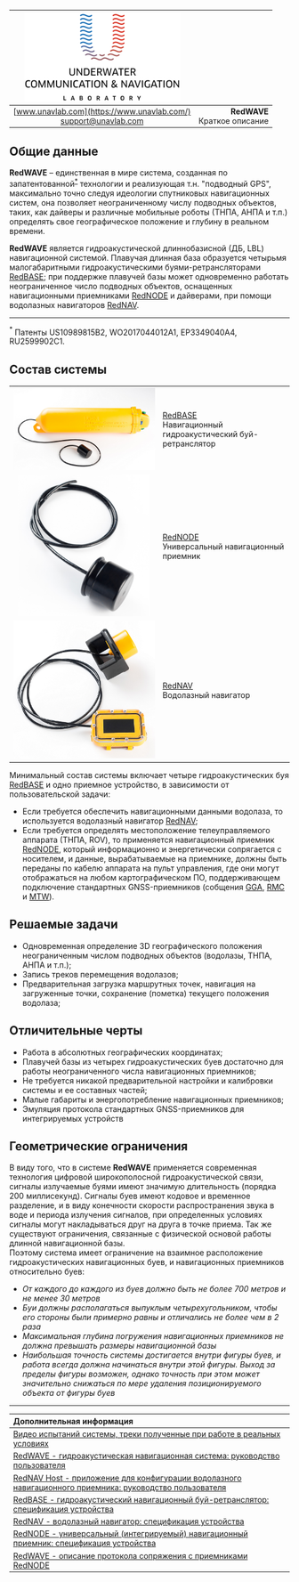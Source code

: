 <div style="page-break-after: always;"></div>

| ![logo](/documentation/sm_logo.png) |  |
| :---: | ---: |
| [www.unavlab.com](https://www.unavlab.com/) <br/> [support@unavlab.com](mailto:support@unavlab.com) | **RedWAVE**<br/> Краткое описание |

<div style="page-break-after: always;"></div>

## Общие данные
**RedWAVE** – единственная в мире система, созданная по запатентованной<sup>[*](#footnote_a1)</sup> технологии и реализующая т.н. "подводный GPS", максимально точно следуя идеологии спутниковых навигационных 
систем, она позволяет неограниченному числу подводных объектов, таких, как дайверы и различные мобильные роботы (ТНПА, АНПА и т.п.) определять 
свое географическое положение и глубину в реальном времени.

**RedWAVE** является гидроакустической длиннобазисной (ДБ, LBL) навигационной системой. Плавучая длинная база образуется четырьмя малогабаритными 
гидроакустическими буями-ретрансляторами [RedBASE](RedBASE_Specification_ru.md); при поддержке плавучей базы может одновременно работать 
неограниченное число подводных объектов, оснащенных навигационными приемниками [RedNODE](RedNODE_Specification_ru.md) и дайверами, при помощи водолазных навигаторов [RedNAV](RedNAV_Specification_ru.md).

_________
<a name="footnote_a1"><sup>*</sup></a> Патенты US10989815B2, WO2017044012A1, EP3349040A4, RU2599902C1.  

<div style="page-break-after: always;"></div>

## Состав системы

|  |  |
| :---: | :--- |
| ![RedBASE](/documentation/def_redbase_yellow.png) | [RedBASE](RedBASE_Specification_ru.md) <br/> Навигационный гидроакустический буй-ретранслятор |
| ![RedNODE](/documentation/def_modem_black.png) | [RedNODE](RedNODE_Specification_ru.md) <br/> Универсальный навигационный приемник |
| ![RedNAV](/documentation/def_rednav_yellow.png) | [RedNAV](RedNAV_Specification_ru.md) <br/> Водолазный навигатор |

Минимальный состав системы включает четыре гидроакустических буя [RedBASE](RedBASE_Specification_ru.md) и одно приемное устройство, в зависимости от пользовательской задачи:
* Если требуется обеспечить навигационными данными водолаза, то используется водолазный навигатор [RedNAV](RedNAV_Specification_ru.md);
* Если требуется определять местоположение телеуправляемого аппарата (ТНПА, ROV), то применяется навигационный приемник [RedNODE](RedNODE_Specification_ru.md), который информационно и энергетически сопрягается с носителем, и данные, вырабатываемые на приемнике, должны быть переданы по кабелю аппарата на пульт управления, где они могут отображаться на любом картографическом ПО, поддерживающем подключение стандартных GNSS-приемников (собщения [GGA](RedWAVE_Protocol_Specification_ru.md#211-gga), [RMC](RedWAVE_Protocol_Specification_ru.md#212-rmc) и [MTW](RedWAVE_Protocol_Specification_ru.md#213-mtw)).

<div style="page-break-after: always;"></div>

## Решаемые задачи
* Одновременная определение 3D географического положения неограниченным числом подводных объектов (водолазы, ТНПА, АНПА и т.п.);
* Запись треков перемещения водолазов;
* Предварительная загрузка маршрутных точек, навигация на загруженные точки, сохранение (пометка) текущего положения водолаза;

<div style="page-break-after: always;"></div>

## Отличительные черты
* Работа в абсолютных географических координатах;
* Плавучей базы из четырех гидроакустических буев достаточно для работы неограниченного числа навигационных приемников;
* Не требуется никакой предварительной настройки и калибровки системы и ее составных частей;
* Малые габариты и энергопотребление навигационных приемников;
* Эмуляция протокола стандартных GNSS-приемников для интегрируемых устройств

<div style="page-break-after: always;"></div>

## Геометрические ограничения
В виду того, что в системе **RedWAVE** применяется современная технология цифровой широкополосной гидроакустической связи, сигналы излучаемые буями имеют значимую длительность (порядка 200 миллисекунд). Сигналы буев имеют кодовое и временное разделение, и в виду конечности скорости распространения звука в воде и периода излучения сигналов, при определенных условиях сигналы могут накладываться друг на друга в точке приема. Так же существуют ограничения, связанные с физической основой работы длинной навигационной базы.  
Поэтому система имеет ограничение на взаимное расположение гидроакустических навигационных буев, и навигационных приемников относительно буев:  
* _От каждого до каждого из буев должно быть не более 700 метров и не менее 30 метров_
* _Буи должны располагаться выпуклым четырехугольником, чтобы его стороны были примерно равны и отличались не более чем в 2 раза_
* _Максимальная глубина погружения навигационных приемников не должна превышать размеры навигационной базы_
* _Наибольшая точность системы достигается внутри фигуры буев, и работа всегда должна начинаться внутри этой фигуры. Выход за пределы фигуры возможен, однако точность при этом может значительно снижаться по мере удаления позиционируемого объекта от фигуры буев_

<div style="page-break-after: always;"></div>

_________  

| **Дополнительная информация** |
| :--- |
| [Видео испытаний системы, треки полученные при работе в реальных условиях](media.md) |
| [RedWAVE - гидроакустическая навигационная система: руководство пользователя](/documentation/RU/RedWAVE/RedWAVE_Users_Manual_ru.md) |
| [RedNAV Host - приложение для конфигурации водолазного навигационного приемника: руководство пользователя](/documentation/RU/RedWAVE/RedNAV_Host_Users_Manual_ru.md) |
| [RedBASE - гидроакустический навигационный буй-ретранслятор: спецификация устройства](RedBASE_Specification_ru.md) |
| [RedNAV - водолазный навигатор: спецификация устройства](RedNAV_Specification_ru.md) |
| [RedNODE - универсальный (интегрируемый) навигационный приемник: спецификация устройства](RedNODE_Specification_ru.md) |
| [RedWAVE - описание протокола сопряжения с приемниками RedNODE](RedWAVE_Protocol_Specification_ru.html) |
